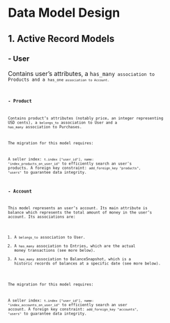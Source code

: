# Data Model Design

## 1. Active Record Models

### - User

Contains user’s attributes, a <code>has_many<code> association to Products and a <code>has_one<code> association to Account.

### - Product

Contains product’s attributes (notably price, an integer representing USD cents), a <code>belongs_to</code> association to User and a <code>has_many</code> association to Purchases.

The migration for this model requires:

A seller index: <code>t.index ["user_id"], name: "index_products_on_user_id"</code> to efficiently search an user's products.
A foreign key constraint: <code>add_foreign_key "products", "users"</code> to guarantee data integrity.

### - Account

This model represents an user’s account. Its main attribute is balance which represents the total amount of money in the user’s account. Its associations are:

1. A <code>belongs_to</code> association to User.
2. A <code>has_many</code> association to Entries, which are the actual money transactions (see more below).
3. A <code>has_many</code> association to BalanceSnapshot, which is a historic records of balances at a specific date (see more below).

The migration for this model requires:

A seller index: <code>t.index ["user_id"], name: "index_accounts_on_user_id"</code> to efficiently search an user account.
A foreign key constraint: <code>add_foreign_key "accounts", "users"</code> to guarantee data integrity.
